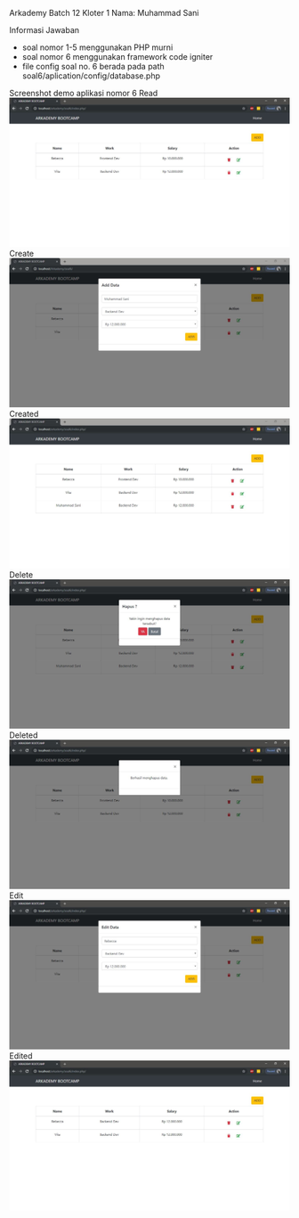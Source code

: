 Arkademy Batch 12 Kloter 1
Nama: Muhammad Sani

Informasi Jawaban 
- soal nomor 1-5 menggunakan PHP murni
- soal nomor 6 menggunakan framework code igniter
- file config soal no. 6 berada pada path soal6/aplication/config/database.php

Screenshot demo aplikasi nomor 6
Read
![Image of Sani](https://raw.githubusercontent.com/muhcsan/project/master/screenshot/read.JPG)
Create
![Image of Sani](https://raw.githubusercontent.com/muhcsan/project/master/screenshot/create.JPG)
Created
![Image of Sani](https://raw.githubusercontent.com/muhcsan/project/master/screenshot/created.JPG)
Delete
![Image of Sani](https://raw.githubusercontent.com/muhcsan/project/master/screenshot/delete.JPG)
Deleted
![Image of Sani](https://raw.githubusercontent.com/muhcsan/project/master/screenshot/deleted.JPG)
Edit
![Image of Sani](https://raw.githubusercontent.com/muhcsan/project/master/screenshot/edit.JPG)
Edited
![Image of Sani](https://raw.githubusercontent.com/muhcsan/project/master/screenshot/edited.JPG)
